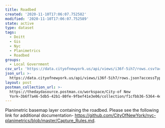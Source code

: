 ```yaml
---
title: Roadbed
created: '2020-11-10T17:06:07.752582'
modified: '2020-11-10T17:06:07.752589'
state: active
type: dataset
tags:
  - Doitt
  - Gis
  - Nyc
  - Planimetrics
  - Roadbed
groups:
  - Local Government
csv_url: 'https://data.cityofnewyork.us/api/views/i36f-5ih7/rows.csv?accessType=DOWNLOAD'
json_url: >-
  https://data.cityofnewyork.us/api/views/i36f-5ih7/rows.json?accessType=DOWNLOAD
layout: post
postman_collection_url: >-
  https://thedaydasource.postman.co/workspace/City-of New
  York~3b6f7a46-5db5-42b1-80fe-9fbef41e3e06/collection/f1cfbb36-5364-4eaf-b379-4ac25cc366c9
---
```

Planimetric basemap layer containing the roadbed. Please see the following link for additional documentation- https://github.com/CityOfNewYork/nyc-planimetrics/blob/master/Capture_Rules.md.
